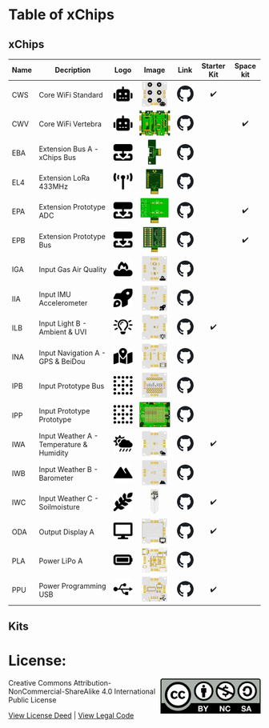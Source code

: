 # Table of xChips

## xChips
| Name | Decription | Logo | Image | Link | Starter Kit | Space kit |
| -- | -- | :--:|  :--:| -- | :--:|:--:|
| CWS | Core WiFi Standard |<img src="assets/CWS.svg" width=50> | <img src="assets/CWS.png" height=50>|<a href=https://github.com/domino4com/CWS><img src="assets/github.svg" width=50></a> | :heavy_check_mark: ||
| CWV | Core WiFi Vertebra |<img src="assets/CWS.svg" width=50> | <img src="assets/CWV.png" height=50>|<a href=https://github.com/domino4com/CWV><img src="assets/github.svg" width=50></a> ||:heavy_check_mark:|
| EBA | Extension Bus A - xChips Bus | <img src="assets/EXT.svg" width=50> | <img src="assets/EBA.png" height=50>|<a href=https://github.com/domino4com/EBA><img src="assets/github.svg" width=50></a> |||
| EL4 | Extension LoRa 433MHz| <img src="assets/ELx.svg" width=50> | <img src="assets/ELx.png" height=50>|<a href=https://github.com/domino4com/ELx><img src="assets/github.svg" width=50></a> |||
| EPA | Extension Prototype ADC | <img src="assets/EXT.svg" width=50> | <img src="assets/EPA.png" height=50>|<a href=https://github.com/domino4com/EPA><img src="assets/github.svg" width=50></a> ||:heavy_check_mark:|
| EPB | Extension Prototype Bus | <img src="assets/EXT.svg" width=50> | <img src="assets/EPB.png" height=50>|<a href=https://github.com/domino4com/EPB><img src="assets/github.svg" width=50></a> ||:heavy_check_mark:|
| IGA | Input Gas Air Quality |<img src="assets/IGA.svg" width=50> | <img src="assets/IGA.png" height=50>|<a href=https://github.com/domino4com/IGA><img src="assets/github.svg" width=50></a> |||
| IIA | Input IMU Accelerometer |<img src="assets/IIA.svg" width=50> |<img src="assets/IIA.png" height=50> |<a href=https://github.com/domino4com/IIA><img src="assets/github.svg" width=50></a> |||
| ILB | Input Light B - Ambient & UVI |<img src="assets/ILB.svg" width=50> | <img src="assets/ILB.png" height=50>|<a href=https://github.com/domino4com/ILB><img src="assets/github.svg" width=50></a> |:heavy_check_mark:||
| INA | Input Navigation A - GPS & BeiDou |<img src="assets/INA.svg" width=50> |<img src="assets/INA.png" height=50> |<a href=https://github.com/domino4com/INA><img src="assets/github.svg" width=50></a> |||
| IPB | Input Prototype Bus |<img src="assets/IP.svg" width=50> |<img src="assets/IPB.png" height=50> |<a href=https://github.com/domino4com/IPB><img src="assets/github.svg" width=50></a> |||
| IPP | Input Prototype Prototype |<img src="assets/IP.svg" width=50> |<img src="assets/IPP.png" height=50> |<a href=https://github.com/domino4com/IPP><img src="assets/github.svg" width=50></a> |||
| IWA | Input Weather A - Temperature & Humidity |<img src="assets/IWA.svg" width=50> |<img src="assets/IWA.png" height=50> |<a href=https://github.com/domino4com/IWA><img src="assets/github.svg" width=50></a> |:heavy_check_mark:||
| IWB | Input Weather B - Barometer |<img src="assets/IWB.svg" width=50> | <img src="assets/IWB.png" height=50>|<a href=https://github.com/domino4com/IWB><img src="assets/github.svg" width=50></a> |||
| IWC | Input Weather C - Soilmoisture |<img src="assets/IWC.svg" width=50> | <img src="assets/IWC.png" height=50>|<a href=https://github.com/domino4com/IWC><img src="assets/github.svg" width=50></a> |:heavy_check_mark:||
| ODA | Output Display A |<img src="assets/ODA.svg" width=50> | <img src="assets/ODA.png" height=50>|<a href=https://github.com/domino4com/ODA><img src="assets/github.svg" width=50></a> |:heavy_check_mark:||
| PLA | Power LiPo A |<img src="assets/PLA.svg" width=50> | <img src="assets/PLA.png" height=50>|<a href=https://github.com/domino4com/PLA><img src="assets/github.svg" width=50></a> |||
| PPU | Power Programming USB |<img src="assets/PPU.svg" width=50> | <img src="assets/PPU.png" height=50>|<a href=https://github.com/domino4com/PPU><img src="assets/github.svg" width=50></a> |:heavy_check_mark:||

## Kits

# License: 
<img src="assets/CC-BY-NC-SA.svg" width=200 align="right">
Creative Commons Attribution-NonCommercial-ShareAlike 4.0 International Public License

[View License Deed](https://creativecommons.org/licenses/by-nc-sa/4.0/) | [View Legal Code](https://creativecommons.org/licenses/by-nc-sa/4.0/legalcode)
